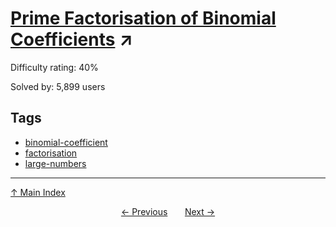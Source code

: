 # [Prime Factorisation of Binomial Coefficients](https://projecteuler.net/problem=231) ↗️

Difficulty rating: 40%

Solved by: 5,899 users
## Tags

- [binomial-coefficient](../tags/binomial-coefficient.md)
- [factorisation](../tags/factorisation.md)
- [large-numbers](../tags/large-numbers.md)



---

[↑ Main Index](../README.md)


<div align=center><a href='230.md'>← Previous</a> &nbsp;&nbsp; &nbsp;&nbsp;  <a href='232.md'>Next →</a></div>
